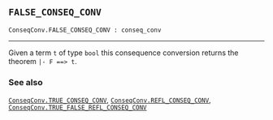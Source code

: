 ## `FALSE_CONSEQ_CONV`

``` hol4
ConseqConv.FALSE_CONSEQ_CONV : conseq_conv
```

------------------------------------------------------------------------

Given a term `t` of type `bool` this consequence conversion returns the
theorem `|- F ==> t`.

### See also

[`ConseqConv.TRUE_CONSEQ_CONV`](#ConseqConv.TRUE_CONSEQ_CONV),
[`ConseqConv.REFL_CONSEQ_CONV`](#ConseqConv.REFL_CONSEQ_CONV),
[`ConseqConv.TRUE_FALSE_REFL_CONSEQ_CONV`](#ConseqConv.TRUE_FALSE_REFL_CONSEQ_CONV)
